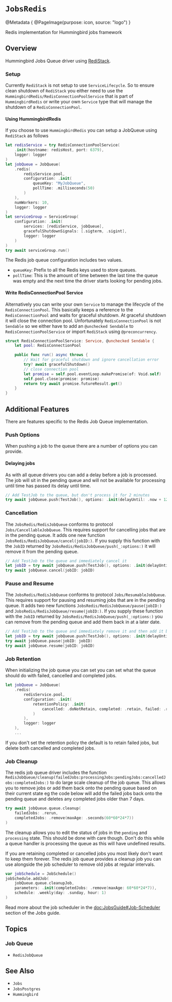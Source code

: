 # ``JobsRedis``

@Metadata {
    @PageImage(purpose: icon, source: "logo")
}

Redis implementation for Hummingbird jobs framework

## Overview

Hummingbird Jobs Queue driver using [RediStack](https://github.com/swift-server/redistack).

### Setup

Currently `RediStack` is not setup to use `ServiceLifecycle`. So to ensure clean shutdown of `RediStack` you either need to use the ``HummingbirdRedis/RedisConnectionPoolService`` that is part of ``HummingbirdRedis`` or write your own `Service` type that will manage the shutdown of a `RedisConnectionPool`.

#### Using HummingbirdRedis

If you choose to use `HummingbirdRedis` you can setup a JobQueue using `RediStack` as follows

```swift
let redisService = try RedisConnectionPoolService(
    .init(hostname: redisHost, port: 6379),
    logger: logger
)
let jobQueue = JobQueue(
    .redis(
        redisService.pool, 
        configuration: .init(
            queueKey: "MyJobQueue", 
            pollTime: .milliseconds(50)
        )
    ),
    numWorkers: 10,
    logger: logger
)
let serviceGroup = ServiceGroup(
    configuration: .init(
        services: [redisService, jobQueue],
        gracefulShutdownSignals: [.sigterm, .sigint],
        logger: logger
    )
)
try await serviceGroup.run()
```
The Redis job queue configuration includes two values.
- `queueKey`: Prefix to all the Redis keys used to store queues.
- `pollTime`: This is the amount of time between the last time the queue was empty and the next time the driver starts looking for pending jobs.

#### Write RedisConnectionPool Service

Alternatively you can write your own `Service` to manage the lifecycle of the `RedisConnectionPool`. This basically keeps a reference to the `RedisConnectionPool` and waits for graceful shutdown. At graceful shutdown it will close the connection pool. Unfortunately `RedisConnectionPool` is not `Sendable` so we either have to add an `@unchecked Sendable` to `RedisConnectionPoolService` or import `RediStack` using `@preconcurrency`.

```swift
struct RedisConnectionPoolService: Service, @unchecked Sendable {
    let pool: RedisConnectionPool

    public func run() async throws {
        // Wait for graceful shutdown and ignore cancellation error
        try? await gracefulShutdown()
        // close connection pool
        let promise = self.pool.eventLoop.makePromise(of: Void.self)
        self.pool.close(promise: promise)
        return try await promise.futureResult.get()
    }
}
```

## Additional Features

There are features specific to the Redis Job Queue implementation.

### Push Options

When pushing a job to the queue there are a number of options you can provide. 

#### Delaying jobs

As with all queue drivers you can add a delay before a job is processed. The job will sit in the pending queue and will not be available for processing until time has passed its delay until time.

```swift
// Add TestJob to the queue, but don't process it for 2 minutes
try await jobQueue.push(TestJob(), options: .init(delayUntil: .now + 120))
```

### Cancellation

The ``JobsRedis/RedisJobQueue`` conforms to protocol ``Jobs/CancellableJobQueue``. This requires support for cancelling jobs that are in the pending queue. It adds one new function ``JobsRedis/RedisJobQueue/cancel(jobID:)``. If you supply this function with the `JobID` returned by ``JobsRedis/RedisJobQueue/push(_:options:)`` it will remove it from the pending queue. 

```swift
// Add TestJob to the queue and immediately cancel it
let jobID = try await jobQueue.push(TestJob(), options: .init(delayUntil: .now + 120))
try await jobQueue.cancel(jobID: jobID)
```

### Pause and Resume

The ``JobsRedis/RedisJobQueue`` conforms to protocol ``Jobs/ResumableJobQueue``. This requires support for pausing and resuming jobs that are in the pending queue. It adds two new functions ``JobsRedis/RedisJobQueue/pause(jobID:)`` and ``JobsRedis/RedisJobQueue/resume(jobID:)``. If you supply these function with the `JobID` returned by ``JobsRedis/RedisJobQueue/push(_:options:)`` you can remove from the pending queue and add them back in at a later date.

```swift
// Add TestJob to the queue and immediately remove it and then add it back to the queue
let jobID = try await jobQueue.push(TestJob(), options: .init(delayUntil: .now + 120))
try await jobQueue.pause(jobID: jobID)
try await jobQueue.resume(jobID: jobID)
```

### Job Retention

When initializing the job queue you can set you can set what the queue should do with failed, cancelled and completed jobs.

```swift
let jobQueue = JobQueue(
    .redis(
        redisService.pool,
        configuration: .init(
            retentionPolicy: .init(
                cancelled: .doNotRetain, completed: .retain, failed: .retain
            )
        ),
        logger: logger
    ),
    ...
```

If you don't set the retention policy the default is to retain failed jobs, but delete both cancelled and completed jobs.

### Job Cleanup

The redis job queue driver includes the function ``RedisJobQueue/cleanup(failedJobs:processingJobs:pendingJobs:cancelledJobs:completedJobs:)`` to do large scale cleanup of the job queue. This allows you to remove jobs or add them back onto the pending queue based on their current state eg the code below will add the failed jobs back onto the pending queue and deletes any completed jobs older than 7 days.

```swift
try await jobQueue.queue.cleanup(
    failedJobs: .rerun,
    completedJobs: .remove(maxAge: .seconds(60*60*24*7))
)
```

The cleanup allows you to edit the status of jobs in the `pending` and `processing` state. This should be done with care though. Don't do this while a queue handler is processing the queue as this will have undefined results.

If you are retaining completed or cancelled jobs you most likely don't want to keep them forever. The redis job queue provides a cleanup job you can use alongside the job scheduler to remove old jobs at regular intervals.

```swift
var jobSchedule = JobSchedule()
jobSchedule.addJob(
    jobQueue.queue.cleanupJob, 
    parameters: .init(completedJobs: .remove(maxAge: 60*60*24*7)), 
    schedule: .weekly(day: .sunday, hour: 1)
)
```

Read more about the job scheduler in the <doc:JobsGuide#Job-Scheduler> section of the Jobs guide.


## Topics

### Job Queue

- ``RedisJobQueue``

## See Also

- ``Jobs``
- ``JobsPostgres``
- ``Hummingbird``
